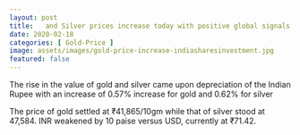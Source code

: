```yaml
---
layout: post
title:   and Silver prices increase today with positive global signals
date: 2020-02-18
categories: [ Gold-Price ]
image: assets/images/gold-price-increase-indiasharesinvestment.jpg	
featured: false
---
```


The rise in the value of gold and silver came upon depreciation of the Indian Rupee with an increase of 0.57% increase for gold and   0.62% for silver

The price of gold settled at ₹41,865/10gm while that of silver stood at 47,584. INR weakened by 10 paise versus USD, currently at ₹71.42.
